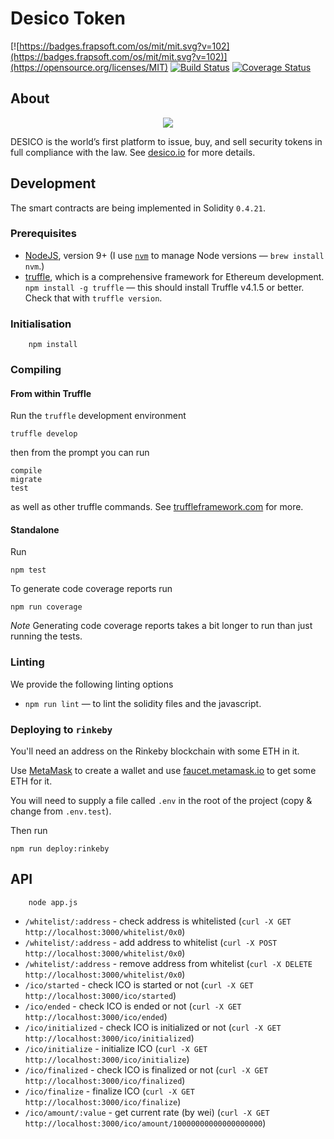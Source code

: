 # Desico Token

[![https://badges.frapsoft.com/os/mit/mit.svg?v=102](https://badges.frapsoft.com/os/mit/mit.svg?v=102)](https://opensource.org/licenses/MIT)
[![Build Status](https://travis-ci.org/Desico/desico-token-crowdsale.svg?branch=master)](https://travis-ci.org/Desico/desico-token-crowdsale)
[![Coverage Status](https://coveralls.io/repos/github/Desico/desico-token-crowdsale/badge.svg?branch=master)](https://coveralls.io/github/Desico/desico-token-crowdsale?branch=master)

## About

<p align="center">
  <img src="https://www.desico.io/images/logo.png">
</p>

DESICO is the world’s first platform to issue, buy, and sell security tokens in full compliance with the law. See [desico.io](https://www.desico.io) for more details.

## Development

The smart contracts are being implemented in Solidity `0.4.21`.

### Prerequisites

* [NodeJS](htps://nodejs.org), version 9+ (I use [`nvm`](https://github.com/creationix/nvm) to manage Node versions — `brew install nvm`.)
* [truffle](http://truffleframework.com/), which is a comprehensive framework for Ethereum development. `npm install -g truffle` — this should install Truffle v4.1.5 or better.  Check that with `truffle version`.


### Initialisation

        npm install

### Compiling

#### From within Truffle

Run the `truffle` development environment

    truffle develop

then from the prompt you can run

    compile
    migrate
    test

as well as other truffle commands. See [truffleframework.com](http://truffleframework.com) for more.

#### Standalone

Run

    npm test

To generate code coverage reports run

    npm run coverage

*Note* Generating code coverage reports takes a bit longer to run than just running the tests.

### Linting

We provide the following linting options

* `npm run lint` — to lint the solidity files and the javascript.

### Deploying to `rinkeby`

You'll need an address on the Rinkeby blockchain with some ETH in it.

Use [MetaMask](https://metamask.io) to create a wallet and use [faucet.metamask.io](https://faucet.metamask.io/) to get some ETH for it.

You will need to supply a file called `.env` in the root of the project (copy & change from `.env.test`).

Then run

    npm run deploy:rinkeby


## API

        node app.js
        

  - `/whitelist/:address` - check address is whitelisted (`curl -X GET http://localhost:3000/whitelist/0x0`)
  - `/whitelist/:address` -  add address to whitelist (`curl -X POST http://localhost:3000/whitelist/0x0`)
  - `/whitelist/:address` - remove address from whitelist (`curl -X DELETE http://localhost:3000/whitelist/0x0`)
  - `/ico/started` - check ICO is started or not (`curl -X GET http://localhost:3000/ico/started`)
  - `/ico/ended` - check ICO is ended or not (`curl -X GET http://localhost:3000/ico/ended`)
  - `/ico/initialized` - check ICO is initialized or not (`curl -X GET http://localhost:3000/ico/initialized`)
  - `/ico/initialize` - initialize ICO (`curl -X GET http://localhost:3000/ico/initialize`)
  - `/ico/finalized` - check ICO is finalized or not (`curl -X GET http://localhost:3000/ico/finalized`)
  - `/ico/finalize` - finalize ICO (`curl -X GET http://localhost:3000/ico/finalize`)
  - `/ico/amount/:value` - get current rate (by wei) (`curl -X GET http://localhost:3000/ico/amount/10000000000000000000`)